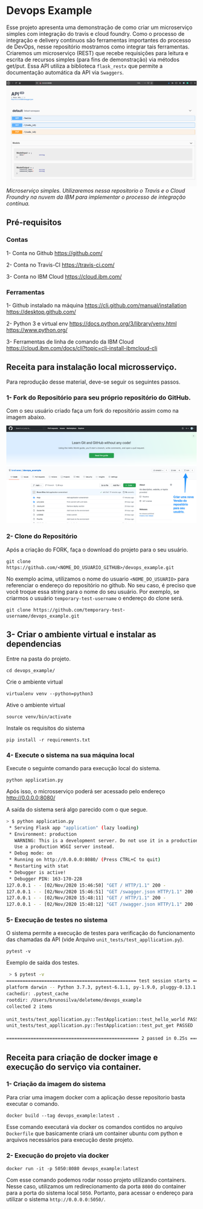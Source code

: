 # Devops Example

Esse projeto apresenta uma demonstração de como criar um microserviço simples com integração do travis e cloud foundry. Como o processo de integração e delivery continuos são ferramentas importantes do processo de DevOps, nesse repositório mostramos como integrar tais ferramentas. Criaremos um microserviço (REST) que recebe requisições para leitura e escrita de recursos simples (para fins de demonstração) via métodos get/put. Essa API utiliza a biblioteca `flask_restx` que permite a documentação automática da API via `Swaggers`.


![](imgs/API_screen_shot.png)*Microserviço simples. Utilizaremos nessa repositorio o Travis e o Cloud Froundry na nuvem da IBM para implementar o processo de integração contínua.*

## Pré-requisitos

### Contas
1- Conta no Github
https://github.com/

2- Conta no Travis-CI
https://travis-ci.com/

3- Conta no IBM Cloud
https://cloud.ibm.com/

### Ferramentas

1- Github instalado na máquina
https://cli.github.com/manual/installation
https://desktop.github.com/

2- Python 3 e virtual env
https://docs.python.org/3/library/venv.html
https://www.python.org/

3- Ferramentas de linha de comando da IBM Cloud
https://cloud.ibm.com/docs/cli?topic=cli-install-ibmcloud-cli


## Receita para instalação local microsserviço.

Para reprodução desse material, deve-se seguir os seguintes passos.

### 1- Fork do Repositório para seu próprio repositório do GitHub.
Com o seu usuário criado faça um fork do repositório assim como na imagem abaixo.

![](imgs/ForkRepository.png)

### 2- Clone do Repositório

Após a criação do FORK, faça o download do projeto para o seu usuário.

```
git clone https://github.com/<NOME_DO_USUARIO_GITHUB>/devops_example.git
```

No exemplo acima, utilizamos o nome do usuario `<NOME_DO_USUARIO>` para referenciar o endereço do repositório no github. No seu caso, é preciso que você troque essa string para o nome do seu usuário. Por exemplo, se criarmos o usuário `temporary-test-username` o endereço do clone será.

```
git clone https://github.com/temporary-test-username/devops_example.git
```

## 3- Criar o ambiente virtual e instalar as dependencias

Entre na pasta do projeto.
```
cd devops_example/
```

Crie o ambiente virtual
```
virtualenv venv --python=python3
```

Ative o ambiente virtual
```
source venv/bin/activate
```

Instale os requisitos do sistema
```
pip install -r requirements.txt
```

### 4- Execute o sistema na sua máquina local

Execute o seguinte comando para execução local do sistema.

```
python application.py
```

Após isso, o microsserviço poderá ser acessado pelo endereço http://0.0.0.0:8080/

A saída do sistema será algo parecido com o que segue.
``` bash
> $ python application.py                                                                     [±main ●]
 * Serving Flask app "application" (lazy loading)
 * Environment: production
   WARNING: This is a development server. Do not use it in a production deployment.
   Use a production WSGI server instead.
 * Debug mode: on
 * Running on http://0.0.0.0:8080/ (Press CTRL+C to quit)
 * Restarting with stat
 * Debugger is active!
 * Debugger PIN: 163-170-228
127.0.0.1 - - [02/Nov/2020 15:46:50] "GET / HTTP/1.1" 200 -
127.0.0.1 - - [02/Nov/2020 15:46:51] "GET /swagger.json HTTP/1.1" 200 -
127.0.0.1 - - [02/Nov/2020 15:48:11] "GET / HTTP/1.1" 200 -
127.0.0.1 - - [02/Nov/2020 15:48:12] "GET /swagger.json HTTP/1.1" 200 -
```
### 5- Execução de testes no sistema

O sistema permite a execução de testes para verificação do funcionamento das chamadas da API (vide Arquivo `unit_tests/test_appllication.py`).

```
pytest -v
```

Exemplo de saída dos testes.

```bash
 > $ pytest -v                                                                                 [±main ●]
================================================ test session starts =================================================
platform darwin -- Python 3.7.3, pytest-6.1.1, py-1.9.0, pluggy-0.13.1 -- /Users/brunosilva/deleteme/devops_example/venv/bin/python3
cachedir: .pytest_cache
rootdir: /Users/brunosilva/deleteme/devops_example
collected 2 items

unit_tests/test_appllication.py::TestApplication::test_hello_world PASSED                                      [ 50%]
unit_tests/test_appllication.py::TestApplication::test_put_get PASSED                                          [100%]

================================================= 2 passed in 0.25s ==================================================
```


## Receita para criação de docker image e execução do serviço via container.

### 1- Criação da imagem do sistema
Para criar uma imagem docker com a aplicação desse repositorio basta executar o comando.

```
docker build --tag devops_example:latest .
```

Esse comando executará via docker os comandos contidos no arquivo `Dockerfile` que basicamente criará um container ubuntu com python e arquivos necessários para execução deste projeto.

### 2- Execução do projeto via docker

```
docker run -it -p 5050:8080 devops_example:latest
```

Com esse comando podemos rodar nosso projeto utilizando containers. Nesse caso, utilizamos um redirecionamento da porta `8080` do container para a porta do sistema local `5050`. Portanto, para acessar o endereço para utilizar o sistema `http://0.0.0.0:5050/`.
